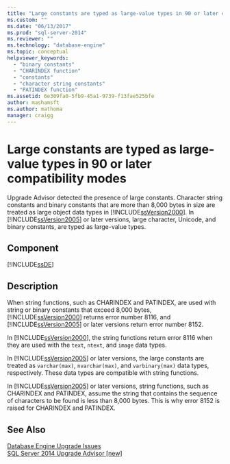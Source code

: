 ```yaml
---
title: "Large constants are typed as large-value types in 90 or later compatibility modes | Microsoft Docs"
ms.custom: ""
ms.date: "06/13/2017"
ms.prod: "sql-server-2014"
ms.reviewer: ""
ms.technology: "database-engine"
ms.topic: conceptual
helpviewer_keywords: 
  - "binary constants"
  - "CHARINDEX function"
  - "constants"
  - "character string constants"
  - "PATINDEX function"
ms.assetid: 6e309fa0-5fb9-45a1-9739-f13fae525bfe
author: mashamsft
ms.author: mathoma
manager: craigg
---
```

# Large constants are typed as large-value types in 90 or later compatibility modes
  Upgrade Advisor detected the presence of large constants. Character string constants and binary constants that are more than 8,000 bytes in size are treated as large object data types in [!INCLUDE[ssVersion2000](../../includes/ssversion2000-md.md)]. In [!INCLUDE[ssVersion2005](../../includes/ssversion2005-md.md)] or later versions, large character, Unicode, and binary constants, are typed as large-value types.  
  
## Component  
 [!INCLUDE[ssDE](../../includes/ssde-md.md)]  
  
## Description  
 When string functions, such as CHARINDEX and PATINDEX, are used with string or binary constants that exceed 8,000 bytes, [!INCLUDE[ssVersion2000](../../includes/ssversion2000-md.md)] returns error number 8116, and [!INCLUDE[ssVersion2005](../../includes/ssversion2005-md.md)] or later versions return error number 8152.  
  
 In [!INCLUDE[ssVersion2000](../../includes/ssversion2000-md.md)], the string functions return error 8116 when they are used with the `text`, `ntext`, and `image` data types.  
  
 In [!INCLUDE[ssVersion2005](../../includes/ssversion2005-md.md)] or later versions, the large constants are treated as `varchar(max)`, `nvarchar(max)`, and `varbinary(max)` data types, respectively. These data types are compatible with string functions.  
  
 In [!INCLUDE[ssVersion2005](../../includes/ssversion2005-md.md)] or later versions, string functions, such as CHARINDEX and PATINDEX, assume the string that contains the sequence of characters to be found is less than 8,000 bytes. This is why error 8152 is raised for CHARINDEX and PATINDEX.  
  
## See Also  
 [Database Engine Upgrade Issues](../../../2014/sql-server/install/database-engine-upgrade-issues.md)   
 [SQL Server 2014 Upgrade Advisor &#91;new&#93;](sql-server-2014-upgrade-advisor.md)  
  
  
